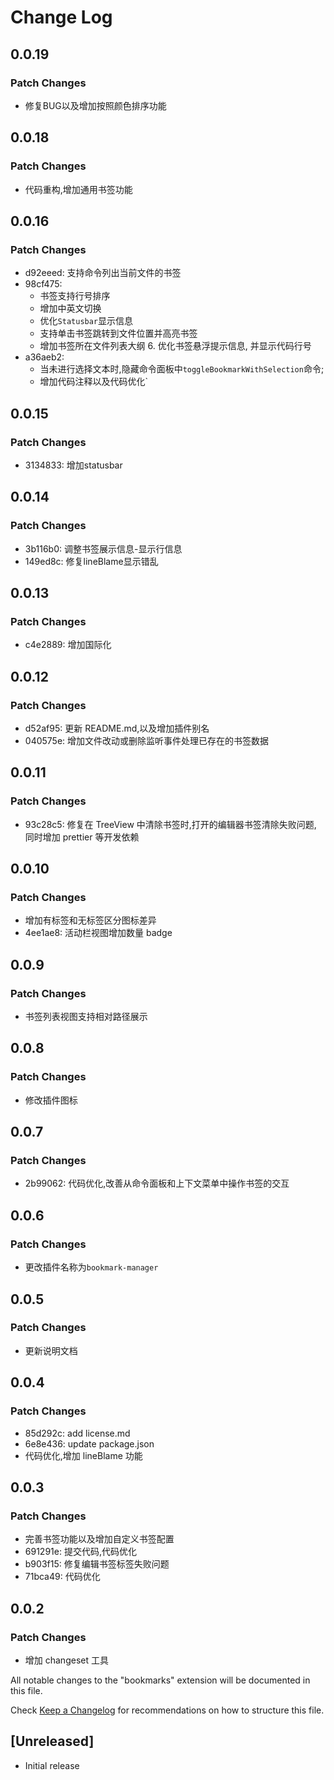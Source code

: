 # Change Log

## 0.0.19

### Patch Changes

- 修复BUG以及增加按照颜色排序功能

## 0.0.18

### Patch Changes

- 代码重构,增加通用书签功能

## 0.0.16

### Patch Changes

- d92eeed: 支持命令列出当前文件的书签
- 98cf475:
  - 书签支持行号排序
  - 增加中英文切换
  - 优化`Statusbar`显示信息
  - 支持单击书签跳转到文件位置并高亮书签
  - 增加书签所在文件列表大纲 6. 优化书签悬浮提示信息, 并显示代码行号
- a36aeb2:
  - 当未进行选择文本时,隐藏命令面板中`toggleBookmarkWithSelection`命令;
  - 增加代码注释以及代码优化`

## 0.0.15

### Patch Changes

- 3134833: 增加statusbar

## 0.0.14

### Patch Changes

- 3b116b0: 调整书签展示信息-显示行信息
- 149ed8c: 修复lineBlame显示错乱

## 0.0.13

### Patch Changes

- c4e2889: 增加国际化

## 0.0.12

### Patch Changes

- d52af95: 更新 README.md,以及增加插件别名
- 040575e: 增加文件改动或删除监听事件处理已存在的书签数据

## 0.0.11

### Patch Changes

- 93c28c5: 修复在 TreeView 中清除书签时,打开的编辑器书签清除失败问题, 同时增加 prettier 等开发依赖

## 0.0.10

### Patch Changes

- 增加有标签和无标签区分图标差异
- 4ee1ae8: 活动栏视图增加数量 badge

## 0.0.9

### Patch Changes

- 书签列表视图支持相对路径展示

## 0.0.8

### Patch Changes

- 修改插件图标

## 0.0.7

### Patch Changes

- 2b99062: 代码优化,改善从命令面板和上下文菜单中操作书签的交互

## 0.0.6

### Patch Changes

- 更改插件名称为`bookmark-manager`

## 0.0.5

### Patch Changes

- 更新说明文档

## 0.0.4

### Patch Changes

- 85d292c: add license.md
- 6e8e436: update package.json
- 代码优化,增加 lineBlame 功能

## 0.0.3

### Patch Changes

- 完善书签功能以及增加自定义书签配置
- 691291e: 提交代码,代码优化
- b903f15: 修复编辑书签标签失败问题
- 71bca49: 代码优化

## 0.0.2

### Patch Changes

- 增加 changeset 工具

All notable changes to the "bookmarks" extension will be documented in this file.

Check [Keep a Changelog](http://keepachangelog.com/) for recommendations on how to structure this file.

## [Unreleased]

- Initial release
